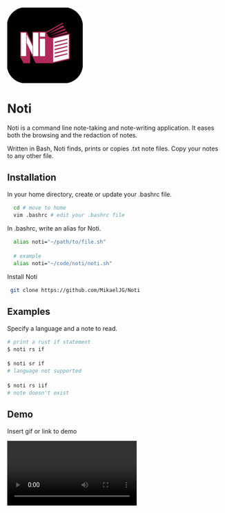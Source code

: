 
![Logo](https://github.com/MikaelJG/noti/blob/master/assets/noti_logo2.png)


# Noti

Noti is a command line note-taking and note-writing application. It eases both the browsing and the redaction of notes.

Written in Bash, Noti finds, prints or copies .txt note files. Copy your notes to any other file.
## Installation

In your home directory, create or update your .bashrc file.
```bash
  cd # move to home
  vim .bashrc # edit your .bashrc file
```
In .bashrc, write an alias for Noti.
```bash
  alias noti="~/path/to/file.sh"

  # example
  alias noti="~/code/noti/noti.sh"
```
Install Noti
```bash
 git clone https://github.com/MikaelJG/Noti  
```
## Examples

Specify a language and a note to read.
```bash
# print a rust if statement
$ noti rs if

$ noti sr if
# language not supported

$ noti rs iif
# note doesn't exist
```

## Demo

Insert gif or link to demo

![Logo](https://github.com/MikaelJG/noti/blob/master/assets/noti_demo.mkv)
